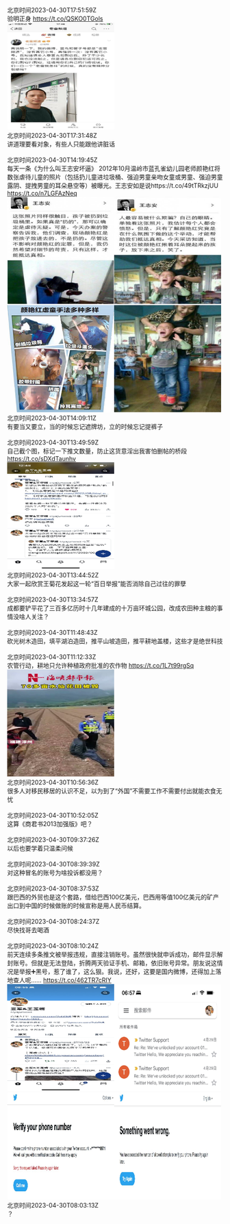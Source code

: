 北京时间2023-04-30T17:51:59Z<br>验明正身 https://t.co/QSKO0TGols<br><img src='/temp/2023/1652611748401381377_0.jpg' width='250' height='250'><br>北京时间2023-04-30T17:31:48Z<br>讲道理要看对象，有些人只能跟他讲脏话<br><br>北京时间2023-04-30T14:19:45Z<br>每天一条《为什么叫王志安坏逼》
2012年10月温岭市蓝孔雀幼儿园老师颜艳红将数张虐待儿童的照片（包括扔儿童进垃圾桶、强迫男童亲吻女童或男童、强迫男童露阴、提拽男童的耳朵悬空等）被曝光。王志安如是说https://t.co/49tTRkzjUU https://t.co/n7LGFAzNeq<br><img src='/temp/2023/1652558336657854470_0.jpg' width='250' height='250'><img src='/temp/2023/1652558336657854470_1.jpg' width='250' height='250'><img src='/temp/2023/1652558336657854470_2.jpg' width='250' height='250'><img src='/temp/2023/1652558336657854470_3.jpg' width='250' height='250'><br>北京时间2023-04-30T14:09:11Z<br>有要当又要立，当的时候忘记遮牌坊，立的时候忘记提裤子<br><br>北京时间2023-04-30T13:49:59Z<br>自己截个图，标记一下推文数量，防止这货意淫出我害怕删帖的桥段 https://t.co/sDXdTaunhv<br><img src='/temp/2023/1652550846432038912_0.jpg' width='250' height='250'><br>北京时间2023-04-30T13:44:52Z<br>大家一起欣赏王菊花发起这一轮“百日举报”能否消除自己过往的罪孽<br><br>北京时间2023-04-30T13:34:57Z<br>成都要铲平花了三百多亿历时十几年建成的十万亩环城公园，改成农田种主粮的事情没啥人关注？<br><br>北京时间2023-04-30T11:48:43Z<br>砍光树木造田，填平湖泊造田，推平山坡造田，推平耕地盖楼，这些才是绝世科技<br><br>北京时间2023-04-30T11:12:33Z<br>农管行动，耕地只允许种植政府批准的农作物 https://t.co/1L7t99rgSq<br><img src='/temp/2023/1652511228353474562_0.jpg' width='250' height='250'><br>北京时间2023-04-30T10:56:36Z<br>很多人对移民移居的认识不足，以为到了“外国”不需要工作不需要付出就能衣食无忧<br><br>北京时间2023-04-30T10:52:05Z<br>这算《商君书2013加强版》吧？<br><br>北京时间2023-04-30T09:37:26Z<br>以后也要学着只温柔问候<br><br>北京时间2023-04-30T08:39:39Z<br>对这种冒名的账号为啥投诉都没用？<br><br>北京时间2023-04-30T08:37:53Z<br>跟巴西的外贸也是这个套路，借给巴西100亿美元，巴西用等值100亿美元的矿产出口到中国的时候做账的时候宣称是用人民币结算。<br><br>北京时间2023-04-30T08:24:37Z<br>尽快找哥去喝酒<br><br>北京时间2023-04-30T08:10:24Z<br>前天连续多条推文被举报违规，直接注销账号。虽然很快就申诉成功，邮件显示解封账号。但就是无法登陆，折腾两天验证手机、邮箱，依旧账号异常。朋友说这情况是举报➕黑号，惹了谁了，这么狠。我说，还好，这要是国内微博，还得加上落地查人呢…… https://t.co/462TR7cRIY<br><img src='/temp/2023/1652465387072798721_0.jpg' width='250' height='250'><img src='/temp/2023/1652465387072798721_1.jpg' width='250' height='250'><img src='/temp/2023/1652465387072798721_2.jpg' width='250' height='250'><img src='/temp/2023/1652465387072798721_3.jpg' width='250' height='250'><br>北京时间2023-04-30T08:03:13Z<br>？<br><br>